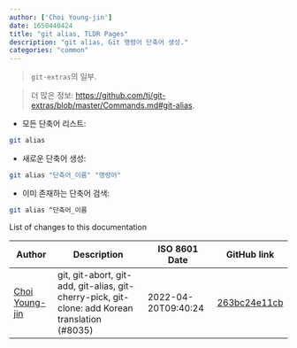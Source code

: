 ```yaml
---
author: ['Choi Young-jin']
date: 1650440424
title: "git alias, TLDR Pages"
description: "git alias, Git 명령어 단축어 생성."
categories: "common"
---
```

> `git-extras`의 일부.

> 더 많은 정보: <https://github.com/tj/git-extras/blob/master/Commands.md#git-alias>.

- 모든 단축어 리스트:

```bash
git alias
```

- 새로운 단축어 생성:

```bash
git alias "단축어_이름" "명령어"
```

- 이미 존재하는 단축어 검색:

```bash
git alias ^단축어_이름
```
List of changes to this documentation


Author | Description | ISO 8601 Date | GitHub link
------|-----|-----|-----
[Choi Young-jin](mailto:amateur.toss@gmail.com) | git, git-abort, git-add, git-alias, git-cherry-pick, git-clone: add Korean translation (#8035) | 2022-04-20T09:40:24 | [263bc24e11cb](https://github.com/tldr-pages/tldr/commit/263bc24e11cb512a0fabca73f22ac599416132c2)

